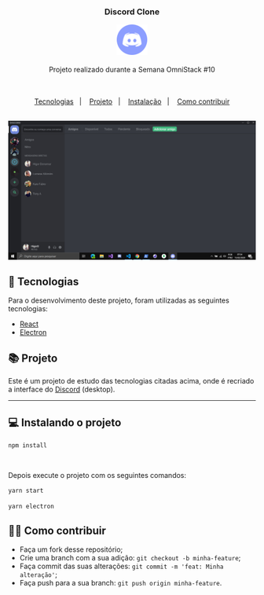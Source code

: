 <h3 align="center">

Discord Clone

<img src="src/assets/discord-icon.png" width="62" height="62" />

</h3>

<div align="center">
  Projeto realizado durante a Semana OmniStack #10
</div>
<br/>&nbsp;


<p align="center">
  <a href="#telescope-tecnologias">Tecnologias</a>&nbsp;&nbsp;&nbsp;|&nbsp;&nbsp;&nbsp;
  <a href="#books-projeto">Projeto</a>&nbsp;&nbsp;&nbsp;|&nbsp;&nbsp;&nbsp;
  <a href="#-instalando-o-projeto">Instalação</a>&nbsp;&nbsp;&nbsp;|&nbsp;&nbsp;&nbsp;
  <a href="#-como-contribuir">Como contribuir</a>
</p>

<br/>

<div align="center">
  <img src="src/assets/README/screen-discord-clone.png" />
</div>

## :telescope: Tecnologias

Para o desenvolvimento deste projeto, foram utilizadas as seguintes tecnologias:

- [React](https://reactjs.org)
- [Electron](https://www.electronjs.org/)

## :books: Projeto

Este é um projeto de estudo das tecnologias citadas acima, onde é recriado a interface do [Discord](https://discordapp.com/) (desktop).

---
## 💻 Instalando o projeto
```
npm install
```
<br/>

Depois execute o projeto com os seguintes comandos:

```
yarn start 

yarn electron
```

## 🤝🏼 Como contribuir

- Faça um fork desse repositório;
- Crie uma branch com a sua adição: `git checkout -b minha-feature`;
- Faça commit das suas alterações: `git commit -m 'feat: Minha alteração'`;
- Faça push para a sua branch: `git push origin minha-feature`.